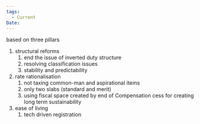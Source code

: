 ```yaml
---
tags:
  - Current
Date:
---
```

based on three pillars
1. structural reforms
	1. end the issue of inverted duty structure
	2. resolving classification issues
	3. stability and predictability
2. rate rationalisation
	1. not taxing common-man and aspirational items
	2. only two slabs (standard and merit)
	3. using fiscal space created by end of Compensation cess for creating long term sustainability
3. ease of living
	1. tech driven registration